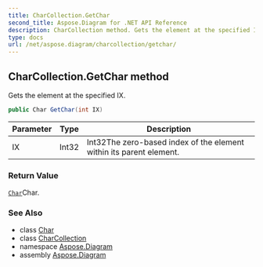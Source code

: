 ```yaml
---
title: CharCollection.GetChar
second_title: Aspose.Diagram for .NET API Reference
description: CharCollection method. Gets the element at the specified IX
type: docs
url: /net/aspose.diagram/charcollection/getchar/
---
```

## CharCollection.GetChar method

Gets the element at the specified IX.

```csharp
public Char GetChar(int IX)
```

| Parameter | Type | Description |
| --- | --- | --- |
| IX | Int32 | Int32The zero-based index of the element within its parent element. |

### Return Value

[`Char`](../../char/)Char.

### See Also

* class [Char](../../char/)
* class [CharCollection](../)
* namespace [Aspose.Diagram](../../charcollection/)
* assembly [Aspose.Diagram](../../../)


